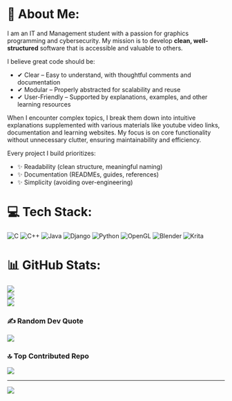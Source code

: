 # 💫 About Me:
I am an IT and Management student with a passion for graphics programming and cybersecurity. My mission is to develop **clean, well-structured** software that is accessible and valuable to others.

I believe great code should be:
- ✔ Clear – Easy to understand, with thoughtful comments and documentation
- ✔ Modular – Properly abstracted for scalability and reuse
- ✔ User-Friendly – Supported by explanations, examples, and other learning resources

When I encounter complex topics, I break them down into intuitive explanations supplemented with various materials like youtube video links, documentation and learning websites. My focus is on core functionality without unnecessary clutter, ensuring maintainability and efficiency.

Every project I build prioritizes:

- ✨ Readability (clean structure, meaningful naming)
- ✨ Documentation (READMEs, guides, references)
- ✨ Simplicity (avoiding over-engineering)


# 💻 Tech Stack:
![C](https://img.shields.io/badge/c-%2300599C.svg?style=for-the-badge&logo=c&logoColor=white) ![C++](https://img.shields.io/badge/c++-%2300599C.svg?style=for-the-badge&logo=c%2B%2B&logoColor=white) ![Java](https://img.shields.io/badge/java-%23ED8B00.svg?style=for-the-badge&logo=openjdk&logoColor=white) ![Django](https://img.shields.io/badge/django-%23092E20.svg?style=for-the-badge&logo=django&logoColor=white) ![Python](https://img.shields.io/badge/python-3670A0?style=for-the-badge&logo=python&logoColor=ffdd54) ![OpenGL](https://img.shields.io/badge/OpenGL-%23FFFFFF.svg?style=for-the-badge&logo=opengl) ![Blender](https://img.shields.io/badge/blender-%23F5792A.svg?style=for-the-badge&logo=blender&logoColor=white) ![Krita](https://img.shields.io/badge/Krita-203759?style=for-the-badge&logo=krita&logoColor=EEF37B)
# 📊 GitHub Stats:
![](https://github-readme-stats.vercel.app/api?username=ttcpavle&theme=dark&hide_border=false&include_all_commits=true&count_private=false)<br/>
![](https://github-readme-streak-stats.herokuapp.com/?user=ttcpavle&theme=dark&hide_border=false)<br/>
![](https://github-readme-stats.vercel.app/api/top-langs/?username=ttcpavle&theme=dark&hide_border=false&include_all_commits=true&count_private=false&layout=compact)

### ✍️ Random Dev Quote
![](https://quotes-github-readme.vercel.app/api?type=horizontal&theme=radical)

### 🔝 Top Contributed Repo
![](https://github-contributor-stats.vercel.app/api?username=ttcpavle&limit=5&theme=dark&combine_all_yearly_contributions=true)

---
[![](https://visitcount.itsvg.in/api?id=ttcpavle&icon=0&color=0)](https://visitcount.itsvg.in)

<!-- Proudly created with GPRM ( https://gprm.itsvg.in ) -->
